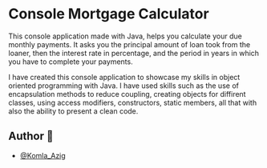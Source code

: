 # Console Mortgage Calculator
This console application made with Java, helps you calculate your due monthly payments. It asks you the principal amount of loan took from the loaner, then the interest rate in percentage, and the period in years in which you have to complete your payments.

I have created this console application to showcase my skills in object oriented programming with Java. I have used skills such as the use of encapsulation methods to reduce coupling,  creating objects for diffirent classes, using access modifiers, constructors, static members, all that with also the ability to present a clean code.

## Author 👋

- [@Komla_Azig](https://github.com/Lucdelome)

